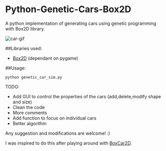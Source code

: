 # Python-Genetic-Cars-Box2D

A python implementation of generating cars using genetic programming with Box2D library.


![car-gif](https://github.com/pavitrakumar78/Python-Genetic-Cars-Box2D/blob/master/geneticcars.gif)


##Libraries used:
- [Box2D](https://github.com/pybox2d/pybox2d) (dependant on pygame)

##Usage:
```
python genetic_car_sim.py
```
  
  
  
  
TODO:
- Add GUI to control the properties of the cars (add,delete,modify shape and size)
- Clean the code
- More comments
- Add function to focus on individual cars
- Better algorithm

Any suggestion and modifications are welcome! :)

I was inspired to do this after playing around with [BoxCar2D](http://boxcar2d.com/).
